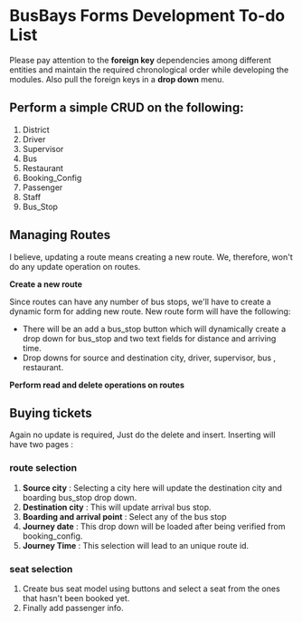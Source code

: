 # BusBays Forms Development To-do List

Please pay attention to the **foreign key** dependencies among different entities and maintain the required chronological order while developing the modules. Also pull the foreign keys in a **drop down** menu.

## Perform a simple CRUD on the following:
1. District
2. Driver
3. Supervisor
4. Bus
5. Restaurant
6. Booking_Config
7. Passenger
8. Staff
9. Bus_Stop

## Managing Routes

I believe, updating a route means creating a new route. We, therefore, won't do any update operation on routes.

 **Create a new route**

 Since routes can have any number of bus stops, we'll have to create a dynamic form for adding new route. New route form will have the following:
- There will be an add a bus_stop button which will dynamically create a drop down for bus_stop and two text fields for distance and arriving time.
- Drop downs for source and destination city, driver, supervisor, bus , restaurant.  

 **Perform read and delete operations on routes**

## Buying tickets

Again no update is required, Just do the delete and insert. Inserting will have two pages : 
### route selection
1. **Source city** : Selecting a city here will update the destination city and boarding bus_stop drop down.
2. **Destination city** : This will update arrival bus stop.
3. **Boarding and arrival point** : Select any of the bus stop
4. **Journey date** : This drop down will be loaded after being verified from booking_config.
5. **Journey Time** :  This selection will lead to an unique route id.
### seat selection
1. Create bus seat model using buttons and select a seat from the ones that hasn't been booked yet.
2. Finally add passenger info.
